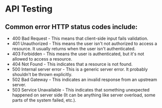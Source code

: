 # API Testing

## Common error HTTP status codes include:

- 400 Bad Request - This means that client-side input fails validation.
- 401 Unauthorized - This means the user isn't not authorized to access a resource. It usually returns when the user isn't authenticated.
- 403 Forbidden - This means the user is authenticated, but it's not allowed to access a resource.
- 404 Not Found - This indicates that a resource is not found.
- 500 Internal server error - This is a generic server error. It probably shouldn't be thrown explicitly.
- 502 Bad Gateway - This indicates an invalid response from an upstream server.
- 503 Service Unavailable - This indicates that something unexpected happened on server side (It can be anything like server overload, some parts of the system failed, etc.).
